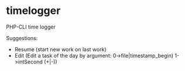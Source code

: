 timelogger
==========

PHP-CLI time logger

Suggestions:
- Resume (start new work on last work)
- Edit (Edit a task of the day by argument: 0->file|timestamp_begin)	1->intSecond (+|-))

